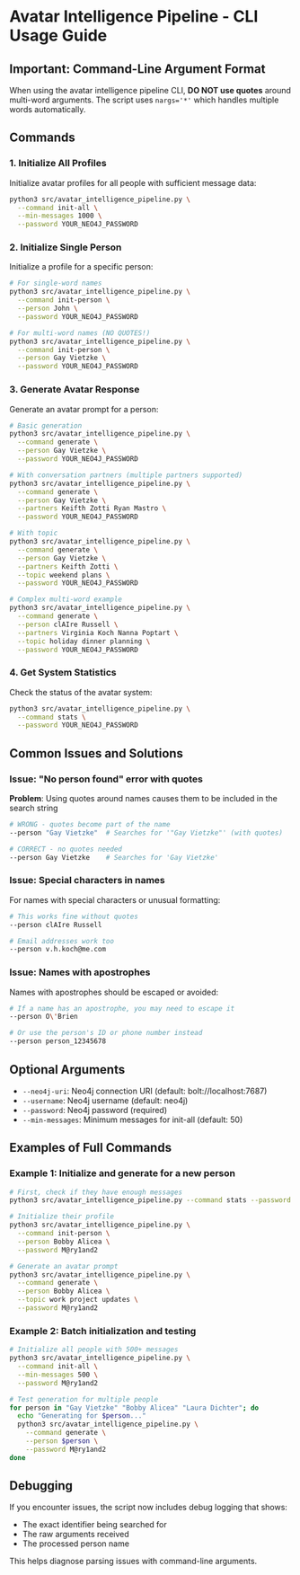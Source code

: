 # Avatar Intelligence Pipeline - CLI Usage Guide

## Important: Command-Line Argument Format

When using the avatar intelligence pipeline CLI, **DO NOT use quotes** around multi-word arguments. The script uses `nargs='*'` which handles multiple words automatically.

## Commands

### 1. Initialize All Profiles
Initialize avatar profiles for all people with sufficient message data:

```bash
python3 src/avatar_intelligence_pipeline.py \
  --command init-all \
  --min-messages 1000 \
  --password YOUR_NEO4J_PASSWORD
```

### 2. Initialize Single Person
Initialize a profile for a specific person:

```bash
# For single-word names
python3 src/avatar_intelligence_pipeline.py \
  --command init-person \
  --person John \
  --password YOUR_NEO4J_PASSWORD

# For multi-word names (NO QUOTES!)
python3 src/avatar_intelligence_pipeline.py \
  --command init-person \
  --person Gay Vietzke \
  --password YOUR_NEO4J_PASSWORD
```

### 3. Generate Avatar Response
Generate an avatar prompt for a person:

```bash
# Basic generation
python3 src/avatar_intelligence_pipeline.py \
  --command generate \
  --person Gay Vietzke \
  --password YOUR_NEO4J_PASSWORD

# With conversation partners (multiple partners supported)
python3 src/avatar_intelligence_pipeline.py \
  --command generate \
  --person Gay Vietzke \
  --partners Keifth Zotti Ryan Mastro \
  --password YOUR_NEO4J_PASSWORD

# With topic
python3 src/avatar_intelligence_pipeline.py \
  --command generate \
  --person Gay Vietzke \
  --partners Keifth Zotti \
  --topic weekend plans \
  --password YOUR_NEO4J_PASSWORD

# Complex multi-word example
python3 src/avatar_intelligence_pipeline.py \
  --command generate \
  --person clAIre Russell \
  --partners Virginia Koch Nanna Poptart \
  --topic holiday dinner planning \
  --password YOUR_NEO4J_PASSWORD
```

### 4. Get System Statistics
Check the status of the avatar system:

```bash
python3 src/avatar_intelligence_pipeline.py \
  --command stats \
  --password YOUR_NEO4J_PASSWORD
```

## Common Issues and Solutions

### Issue: "No person found" error with quotes
**Problem**: Using quotes around names causes them to be included in the search string
```bash
# WRONG - quotes become part of the name
--person "Gay Vietzke"  # Searches for '"Gay Vietzke"' (with quotes)

# CORRECT - no quotes needed
--person Gay Vietzke    # Searches for 'Gay Vietzke'
```

### Issue: Special characters in names
For names with special characters or unusual formatting:
```bash
# This works fine without quotes
--person clAIre Russell

# Email addresses work too
--person v.h.koch@me.com
```

### Issue: Names with apostrophes
Names with apostrophes should be escaped or avoided:
```bash
# If a name has an apostrophe, you may need to escape it
--person O\'Brien

# Or use the person's ID or phone number instead
--person person_12345678
```

## Optional Arguments

- `--neo4j-uri`: Neo4j connection URI (default: bolt://localhost:7687)
- `--username`: Neo4j username (default: neo4j)
- `--password`: Neo4j password (required)
- `--min-messages`: Minimum messages for init-all (default: 50)

## Examples of Full Commands

### Example 1: Initialize and generate for a new person
```bash
# First, check if they have enough messages
python3 src/avatar_intelligence_pipeline.py --command stats --password M@ry1and2

# Initialize their profile
python3 src/avatar_intelligence_pipeline.py \
  --command init-person \
  --person Bobby Alicea \
  --password M@ry1and2

# Generate an avatar prompt
python3 src/avatar_intelligence_pipeline.py \
  --command generate \
  --person Bobby Alicea \
  --topic work project updates \
  --password M@ry1and2
```

### Example 2: Batch initialization and testing
```bash
# Initialize all people with 500+ messages
python3 src/avatar_intelligence_pipeline.py \
  --command init-all \
  --min-messages 500 \
  --password M@ry1and2

# Test generation for multiple people
for person in "Gay Vietzke" "Bobby Alicea" "Laura Dichter"; do
  echo "Generating for $person..."
  python3 src/avatar_intelligence_pipeline.py \
    --command generate \
    --person $person \
    --password M@ry1and2
done
```

## Debugging

If you encounter issues, the script now includes debug logging that shows:
- The exact identifier being searched for
- The raw arguments received
- The processed person name

This helps diagnose parsing issues with command-line arguments.
